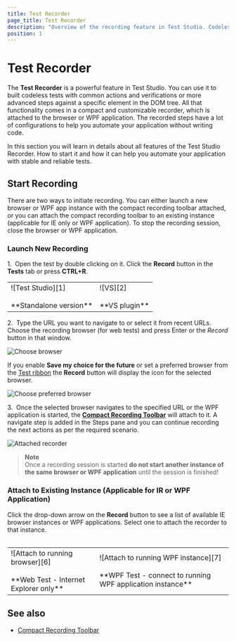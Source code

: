 ```yaml
---
title: Test Recorder
page_title: Test Recorder
description: "Overview of the recording feature in Test Studio. Codeless test step recording. Automate test scenarios without code. Codeless automation."
position: 1
---
```


# Test Recorder #

The **Test Recorder** is a powerful feature in Test Studio. You can use it to built codeless tests with common actions and verifications or more advanced steps against a specific element in the DOM tree. All that functionality comes in a compact and customizable recorder, which is attached to the browser or WPF application. The recorded steps have a lot of configurations to help you automate your application without writing code.

In this section you will learn in details about all features of the Test Studio Recorder. How to start it and how it can help you automate your application with stable and reliable tests. 

## Start Recording ##

There are two ways to initiate recording. You can either launch a new browser or WPF app instance with the compact recording toolbar attached, or you can attach the compact recording toolbar to an existing instance (applicable for IE only or WPF application). To stop the recording session, close the browser or WPF application.

### Launch New Recording ###

1.&nbsp;  Open the test by double clicking on it. Click the **Record** button in the **Tests** tab or press **CTRL+R**.

<table id=no-table>
	<tr>
		<td>![Test Studio][1] <br><br>**Standalone version**</td>
		<td>![VS][2] <br><br>**VS plugin**</td>
	</tr>
<table>

2.&nbsp; Type the URL you want to navigate to or select it from recent URLs. Choose the recording browser (for web tests) and press Enter or the *Record* button in that window.

![Choose browser][3]

If you enable **Save my choice for the future** or set a preferred browser from the <a href="/getting-started/test-execution/quick-execution" target="_blank">Test ribbon</a> the **Record** button will display the icon for the selected browser.

![Choose preferred browser][4]

3.&nbsp; Once the selected browser navigates to the specified URL or the WPF application is started, the <a href="/features/recorder/compact-recording-toolbar" target="_blank">**Compact Recording Toolbar**</a> will attach to it. A navigate step is added in the Steps pane and you can continue recording the next actions as per the required scenario.

![Attached recorder][5]

> **Note**
> <br>
> Once a recording session is started **do not start another instance of the same browser or WPF application** until the session is finished!

### Attach to Existing Instance (Applicable for IR or WPF Application) ###

Click the drop-down arrow on the **Record** button to see a list of available IE browser instances or WPF applications. Select one to attach the recorder to that instance.

<table id=no-table>
	<tr>
		<td>![Attach to running browser][6] <br><br>**Web Test - Internet Explorer only**</td>
		<td>![Attach to running WPF instance][7] <br><br>**WPF Test - connect to running WPF application instance**</td>
	</tr>
<table>

## See also ##

* <a href="/features/recorder/compact-recording-toolbar" target="_blank">Compact Recording Toolbar</a>

[1]: /img/general-information/test-recording/overview/fig1.png
[2]: /img/general-information/test-recording/overview/fig2.png
[3]: /img/general-information/test-recording/overview/fig3.png
[4]: /img/general-information/test-recording/overview/fig4.png
[5]: /img/general-information/test-recording/overview/fig5.png
[6]: /img/features/recorder/test-recorder/fig6.png
[7]: /img/features/recorder/test-recorder/fig7.png
